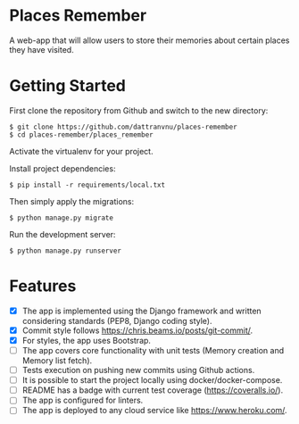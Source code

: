 # Places Remember

A web-app that will allow users to store their memories about certain places they have visited.

# Getting Started

First clone the repository from Github and switch to the new directory:

    $ git clone https://github.com/dattranvnu/places-remember
    $ cd places-remember/places_remember
    
Activate the virtualenv for your project.
    
Install project dependencies:

    $ pip install -r requirements/local.txt
    
    
Then simply apply the migrations:

    $ python manage.py migrate
    

Run the development server:

    $ python manage.py runserver

# Features

- [x] The app is implemented using the Django framework and written considering standards (PEP8, Django coding style).
- [x] Commit style follows https://chris.beams.io/posts/git-commit/.
- [x] For styles, the app uses Bootstrap.
- [ ] The app covers core functionality with unit tests (Memory creation and Memory list fetch).
- [ ] Tests execution on pushing new commits using Github actions.
- [ ] It is possible to start the project locally using docker/docker-compose.
- [ ] README has a badge with current test coverage (https://coveralls.io/).
- [ ] The app is configured for linters.
- [ ] The app is deployed to any cloud service like https://www.heroku.com/.